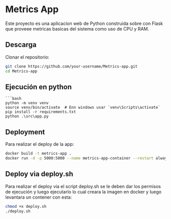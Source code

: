 # Metrics App

Este proyecto es una aplicacion web de Python construida sobre con Flask que proveee metricas basicas del sistema como uso de CPU y RAM.

## Descarga
Clonar el repositorio:
   ```bash
   git clone https://github.com/your-username/Metrics-app.git
   cd Metrics-app
   ```
## Ejecución en python
    ```bash
    python -m venv venv
    source venv/bin/activate  # Enn windows usar `venv\Scripts\activate`
    pip install -r requirements.txt
    python .\src\app.py
## Deployment

Para realizar el deploy de la app:

```bash
docker build -t metrics-app .
docker run -d -p 5000:5000 --name metrics-app-container --restart always metrics-app    
```

## Deploy via deploy.sh
Para realizar el deploy via el script deploy.sh se le deben dar los permisos de ejecución y luego ejecutarlo lo cual creara la imagen en docker y luego levantara un contener con esta:
```bash
chmod +x deploy.sh
./deploy.sh
```
